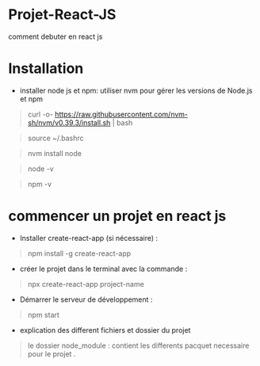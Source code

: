 # Projet-React-JS
comment debuter en react js
# Installation
* installer node js  et npm: utiliser nvm pour gérer les versions de Node.js et npm
> curl -o- https://raw.githubusercontent.com/nvm-sh/nvm/v0.39.3/install.sh | bash

> source ~/.bashrc

> nvm install node

> node -v

> npm -v

# commencer un projet en react js
* Installer create-react-app (si nécessaire) :
> npm install -g create-react-app
* créer le projet dans le terminal avec la commande :
> npx create-react-app project-name
* Démarrer le serveur de développement :
> npm start
* explication des different fichiers et dossier du projet
> le dossier node_module : contient les differents pacquet necessaire pour le projet .
> 
